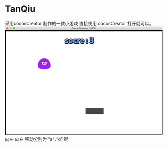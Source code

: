 # TanQiu
采用cocosCreator 制作的一款小游戏 
直接使用 cocosCreator 打开就可以。
![](https://github.com/ldh756034624/TanQiu/blob/master/preImage/TanQiu1.png)
向左 向右 移动分别为 “a“，”d“ 键
